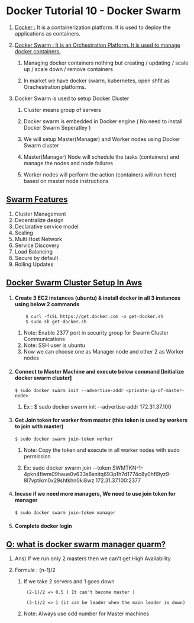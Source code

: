 # Docker Tutorial 10 - Docker Swarm  

1. <ins>Docker :</ins> It is a containerization platform. It is used to deploy the applications as containers.

2. <ins>Docker Swarm :<ins> It is an Orchestration Platform. It is used to manage docker containers.

   1. Managing docker containers nothing but creating / updating / scale up / scale down / remove containers

   2. In market we have docker swarm, kubernetes, open shfit as Orachestration platforms.


3. Docker Swarm is used to setup Docker Cluster

   1. Cluster means group of servers

   2. Docker swarm is embedded in Docker engine ( No need to install Docker Swarm Seperatley )

   3. We will setup Master(Manager) and Worker nodes using Docker Swarm cluster

   4. Master(Manager) Node  will schedule the tasks (containers) and manage the nodes and node failures

   5. Worker nodes will perform the action (containers will run here) based on master node instructions


## <ins>Swarm Features</ins>

1. Cluster Management
2. Decentralize design
3. Declarative service model
4. Scaling
5. Multi Host Network
6. Service Discovery
7. Load Balancing
8. Secure by default
9. Rolling Updates


## <ins>Docker Swarm Cluster Setup In Aws </ins>


1. #### Create 3 EC2 instances (ubuntu) & install docker in all 3 instances using below 2 commands
	```
		$ curl -fsSL https://get.docker.com -o get-docker.sh
		$ sudo sh get-docker.sh
	```
	1. Note: Enable 2377 port in security group for Swarm Cluster Communications
    2. Note: SSH user is ubuntu
    3. Now we can choose one as Manager node and other 2 as Worker nodes



2. #### Connect to Master Machine and execute below command [Initialize docker swarm cluster]

   `$ sudo docker swarm init --advertise-addr <private-ip-of-master-node>`

    1. Ex : $ sudo docker swarm init --advertise-addr 172.31.37.100

3. #### Get Join token for worker from master  (this token is used by workers to join with master)
   `$ sudo docker swarm join-token worker`

   1. Note: Copy the token and execute in all worker nodes with sudo permission

   2. Ex: sudo docker swarm join --token SWMTKN-1-4pkn4fiwm09haue0v633s6snitq693p1h7d1774c8y0hfl9yz9-8l7vptikm0x29shtkhn0ki8wz 172.31.37.100:2377

4. #### Incase if we need more managers, We need to use join token for manager 
   `$ sudo docker swarm join-token manager`
   
5. #### Complete docker login   

## <ins>Q: what is docker swarm manager quarm?</ins>

1. Ans) If we run only 2 masters then we can't get High Availability 


2. Formula : (n-1)/2

	1. If we take 2 servers and 1 goes down  

			(2-1)/2 => 0.5 ( It can't become master )

			(3-1)/2 => 1 (it can be leader when the main leader is down)

	2. Note: Always use odd number for Master machines


